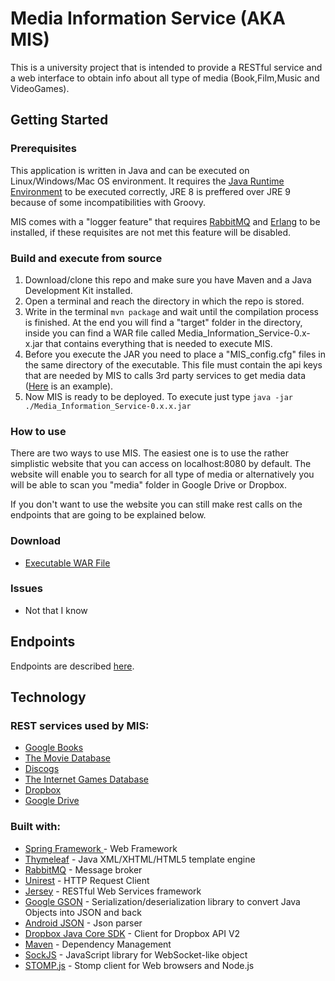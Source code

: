 # Media Information Service (AKA MIS)

This is a university project that is intended to provide a RESTful service and a web interface to obtain info about all type of media (Book,Film,Music and VideoGames).

## Getting Started


### Prerequisites

This application is written in Java and can be executed on Linux/Windows/Mac OS environment.
It requires the [Java Runtime Environment](https://www.java.com/it/download/) to be executed correctly, JRE 8 is preffered over JRE 9 because of some incompatibilities with Groovy.

MIS comes with a "logger feature" that requires [RabbitMQ](https://www.rabbitmq.com/download.html) and [Erlang](http://www.erlang.org/downloads) to be installed, if these requisites are not met this feature will be disabled.


### Build and execute from source

1. Download/clone this repo and make sure you have Maven and a Java Development Kit installed.
2. Open a terminal and reach the directory in which the repo is stored.
3. Write in the terminal ```mvn package``` and wait until the compilation process is finished. At the end you will find a "target" folder in the directory, inside you can find a WAR file called Media_Information_Service-0.x-x.jar that contains everything that is needed to execute MIS.
4. Before you execute the JAR you need to place a "MIS_config.cfg" files in the same directory of the executable. This file must contain the api keys that are needed by MIS to calls 3rd party services to get media data ([Here](https://pastebin.com/imDMx0py) is an example).
5. Now MIS is ready to be deployed. To execute just type ```java -jar ./Media_Information_Service-0.x.x.jar```

### How to use
There are two ways to use MIS. The easiest one is to use the rather simplistic website that you can access on localhost:8080 by default. The website will enable you to search for all type of media or alternatively you will be able to scan you "media" folder in Google Drive or Dropbox.

If you don't want to use the website you can still make rest calls on the endpoints that are going to be explained below.

### Download
- [Executable WAR File](https://github.com/LithiumSR/media_information_service/releases)
	
### Issues
- Not that I know


## Endpoints
Endpoints are described [here](https://github.com/LithiumSR/media_information_service/blob/master/Endpoints.md).


## Technology

### REST services used by MIS:
- [Google Books](https://developers.google.com/books/)
- [The Movie Database](https://www.themoviedb.org/)
- [Discogs](https://www.discogs.com/developers/)
- [The Internet Games Database](https://api.igdb.com/)
- [Dropbox](https://www.dropbox.com/developers)
- [Google Drive](https://developers.google.com/drive/)

### Built with:
* [Spring Framework ](https://projects.spring.io/spring-framework/) - Web Framework 
* [Thymeleaf](http://www.thymeleaf.org/) - Java XML/XHTML/HTML5 template engine
* [RabbitMQ](https://www.rabbitmq.com/download.html) - Message broker
* [Unirest](http://unirest.io/) - HTTP Request Client
* [Jersey](https://jersey.github.io/) - RESTful Web Services framework
* [Google GSON](https://github.com/google/gson) - Serialization/deserialization library to convert Java Objects into JSON and back
* [Android JSON](https://developer.android.com/reference/org/json/package-summary.html) - Json parser
* [Dropbox Java Core SDK](https://github.com/dropbox/dropbox-sdk-java) - Client for Dropbox API V2
* [Maven](https://maven.apache.org/) - Dependency Management
* [SockJS](https://github.com/sockjs/sockjs-client) - JavaScript library for WebSocket-like object
* [STOMP.js](https://github.com/jmesnil/stomp-websocket) - Stomp client for Web browsers and Node.js
